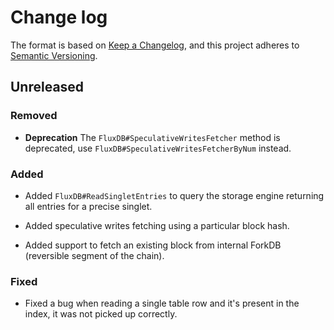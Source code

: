 # Change log

The format is based on [Keep a Changelog](https://keepachangelog.com/en/1.0.0/),
and this project adheres to [Semantic Versioning](https://semver.org/spec/v2.0.0.html).

## Unreleased

### Removed

* **Deprecation** The `FluxDB#SpeculativeWritesFetcher` method is deprecated, use `FluxDB#SpeculativeWritesFetcherByNum` instead.

### Added

- Added `FluxDB#ReadSingletEntries` to query the storage engine returning all entries for a precise singlet.

- Added speculative writes fetching using a particular block hash.

- Added support to fetch an existing block from internal ForkDB (reversible segment of the chain).

### Fixed

- Fixed a bug when reading a single table row and it's present in the index, it was not picked up correctly.

